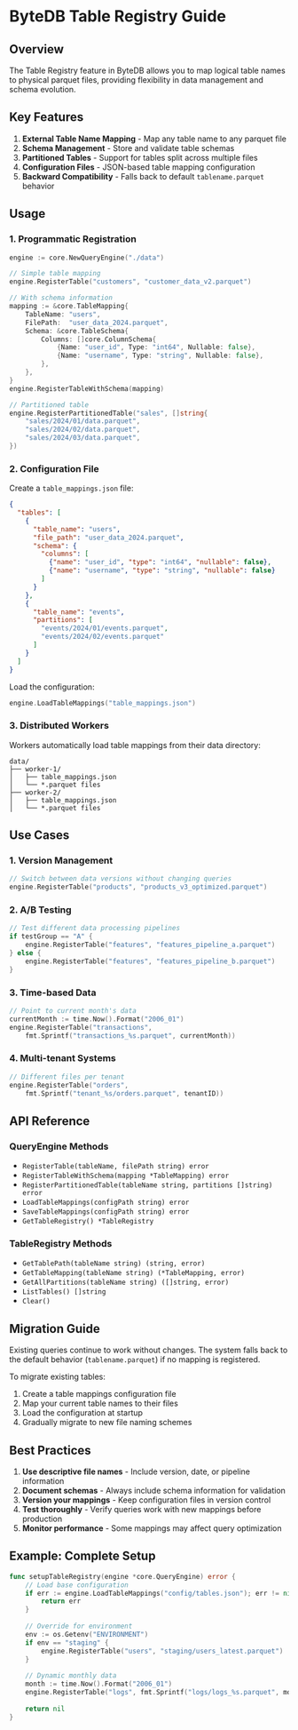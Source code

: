 # ByteDB Table Registry Guide

## Overview

The Table Registry feature in ByteDB allows you to map logical table names to physical parquet files, providing flexibility in data management and schema evolution.

## Key Features

1. **External Table Name Mapping** - Map any table name to any parquet file
2. **Schema Management** - Store and validate table schemas
3. **Partitioned Tables** - Support for tables split across multiple files
4. **Configuration Files** - JSON-based table mapping configuration
5. **Backward Compatibility** - Falls back to default `tablename.parquet` behavior

## Usage

### 1. Programmatic Registration

```go
engine := core.NewQueryEngine("./data")

// Simple table mapping
engine.RegisterTable("customers", "customer_data_v2.parquet")

// With schema information
mapping := &core.TableMapping{
    TableName: "users",
    FilePath:  "user_data_2024.parquet",
    Schema: &core.TableSchema{
        Columns: []core.ColumnSchema{
            {Name: "user_id", Type: "int64", Nullable: false},
            {Name: "username", Type: "string", Nullable: false},
        },
    },
}
engine.RegisterTableWithSchema(mapping)

// Partitioned table
engine.RegisterPartitionedTable("sales", []string{
    "sales/2024/01/data.parquet",
    "sales/2024/02/data.parquet",
    "sales/2024/03/data.parquet",
})
```

### 2. Configuration File

Create a `table_mappings.json` file:

```json
{
  "tables": [
    {
      "table_name": "users",
      "file_path": "user_data_2024.parquet",
      "schema": {
        "columns": [
          {"name": "user_id", "type": "int64", "nullable": false},
          {"name": "username", "type": "string", "nullable": false}
        ]
      }
    },
    {
      "table_name": "events",
      "partitions": [
        "events/2024/01/events.parquet",
        "events/2024/02/events.parquet"
      ]
    }
  ]
}
```

Load the configuration:

```go
engine.LoadTableMappings("table_mappings.json")
```

### 3. Distributed Workers

Workers automatically load table mappings from their data directory:

```
data/
├── worker-1/
│   ├── table_mappings.json
│   └── *.parquet files
├── worker-2/
│   ├── table_mappings.json
│   └── *.parquet files
```

## Use Cases

### 1. Version Management
```go
// Switch between data versions without changing queries
engine.RegisterTable("products", "products_v3_optimized.parquet")
```

### 2. A/B Testing
```go
// Test different data processing pipelines
if testGroup == "A" {
    engine.RegisterTable("features", "features_pipeline_a.parquet")
} else {
    engine.RegisterTable("features", "features_pipeline_b.parquet")
}
```

### 3. Time-based Data
```go
// Point to current month's data
currentMonth := time.Now().Format("2006_01")
engine.RegisterTable("transactions", 
    fmt.Sprintf("transactions_%s.parquet", currentMonth))
```

### 4. Multi-tenant Systems
```go
// Different files per tenant
engine.RegisterTable("orders", 
    fmt.Sprintf("tenant_%s/orders.parquet", tenantID))
```

## API Reference

### QueryEngine Methods

- `RegisterTable(tableName, filePath string) error`
- `RegisterTableWithSchema(mapping *TableMapping) error`
- `RegisterPartitionedTable(tableName string, partitions []string) error`
- `LoadTableMappings(configPath string) error`
- `SaveTableMappings(configPath string) error`
- `GetTableRegistry() *TableRegistry`

### TableRegistry Methods

- `GetTablePath(tableName string) (string, error)`
- `GetTableMapping(tableName string) (*TableMapping, error)`
- `GetAllPartitions(tableName string) ([]string, error)`
- `ListTables() []string`
- `Clear()`

## Migration Guide

Existing queries continue to work without changes. The system falls back to the default behavior (`tablename.parquet`) if no mapping is registered.

To migrate existing tables:

1. Create a table mappings configuration file
2. Map your current table names to their files
3. Load the configuration at startup
4. Gradually migrate to new file naming schemes

## Best Practices

1. **Use descriptive file names** - Include version, date, or pipeline information
2. **Document schemas** - Always include schema information for validation
3. **Version your mappings** - Keep configuration files in version control
4. **Test thoroughly** - Verify queries work with new mappings before production
5. **Monitor performance** - Some mappings may affect query optimization

## Example: Complete Setup

```go
func setupTableRegistry(engine *core.QueryEngine) error {
    // Load base configuration
    if err := engine.LoadTableMappings("config/tables.json"); err != nil {
        return err
    }
    
    // Override for environment
    env := os.Getenv("ENVIRONMENT")
    if env == "staging" {
        engine.RegisterTable("users", "staging/users_latest.parquet")
    }
    
    // Dynamic monthly data
    month := time.Now().Format("2006_01")
    engine.RegisterTable("logs", fmt.Sprintf("logs/logs_%s.parquet", month))
    
    return nil
}
```